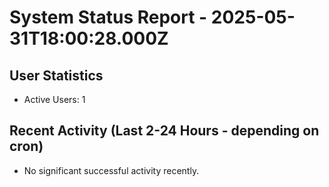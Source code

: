 # System Status Report - 2025-05-31T18:00:28.000Z

## User Statistics
- Active Users: 1

## Recent Activity (Last 2-24 Hours - depending on cron)
- No significant successful activity recently.

